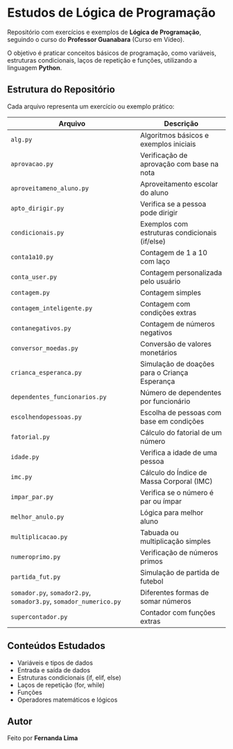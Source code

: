 # Estudos de Lógica de Programação  

Repositório com exercícios e exemplos de **Lógica de Programação**, seguindo o curso do **Professor Guanabara** (Curso em Vídeo).  

O objetivo é praticar conceitos básicos de programação, como variáveis, estruturas condicionais, laços de repetição e funções, utilizando a linguagem **Python**.  

## Estrutura do Repositório  

Cada arquivo representa um exercício ou exemplo prático:  

| Arquivo                    | Descrição                                           |
|----------------------------|---------------------------------------------------|
| `alg.py`                   | Algoritmos básicos e exemplos iniciais              |
| `aprovacao.py`              | Verificação de aprovação com base na nota           |
| `aproveitameno_aluno.py`    | Aproveitamento escolar do aluno                     |
| `apto_dirigir.py`           | Verifica se a pessoa pode dirigir                   |
| `condicionais.py`           | Exemplos com estruturas condicionais (if/else)      |
| `conta1a10.py`              | Contagem de 1 a 10 com laço                         |
| `conta_user.py`             | Contagem personalizada pelo usuário                 |
| `contagem.py`               | Contagem simples                                    |
| `contagem_inteligente.py`   | Contagem com condições extras                       |
| `contanegativos.py`         | Contagem de números negativos                       |
| `conversor_moedas.py`       | Conversão de valores monetários                     |
| `crianca_esperanca.py`      | Simulação de doações para o Criança Esperança        |
| `dependentes_funcionarios.py`| Número de dependentes por funcionário               |
| `escolhendopessoas.py`      | Escolha de pessoas com base em condições            |
| `fatorial.py`               | Cálculo do fatorial de um número                    |
| `idade.py`                  | Verifica a idade de uma pessoa                      |
| `imc.py`                    | Cálculo do Índice de Massa Corporal (IMC)           |
| `impar_par.py`              | Verifica se o número é par ou ímpar                 |
| `melhor_anulo.py`           | Lógica para melhor aluno                            |
| `multiplicacao.py`          | Tabuada ou multiplicação simples                    |
| `numeroprimo.py`            | Verificação de números primos                       |
| `partida_fut.py`            | Simulação de partida de futebol                     |
| `somador.py`, `somador2.py`, `somador3.py`, `somador_numerico.py` | Diferentes formas de somar números |
| `supercontador.py`          | Contador com funções extras                         |

## Conteúdos Estudados  

- Variáveis e tipos de dados  
- Entrada e saída de dados  
- Estruturas condicionais (if, elif, else)  
- Laços de repetição (for, while)  
- Funções  
- Operadores matemáticos e lógicos  

## Autor  

Feito por **Fernanda Lima**  
